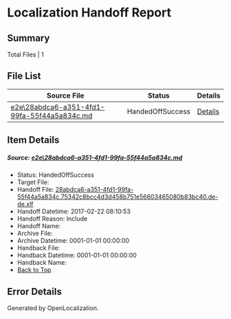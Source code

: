 # <a name='report-top'></a> Localization Handoff Report

## Summary
 Total Files | 1

## File List
 Source File | Status | Details 
 ----------- | ------ | ------- 
 [e2e\28abdca6-a351-4fd1-99fa-55f44a5a834c.md](https://github.com/OpenLocalizationTestOrg/ol-test4/blob/191a3ad565ca721925a6d072f47b5ec52dc8ef70/e2e/28abdca6-a351-4fd1-99fa-55f44a5a834c.md) | HandedOffSuccess | [Details](#ca9ec167d1d0a2783fc2fe87789bd7a48de0b4891)

## Item Details
##### <a name='ca9ec167d1d0a2783fc2fe87789bd7a48de0b4891'></a> Source: [e2e\28abdca6-a351-4fd1-99fa-55f44a5a834c.md](https://github.com/OpenLocalizationTestOrg/ol-test4/blob/191a3ad565ca721925a6d072f47b5ec52dc8ef70/e2e/28abdca6-a351-4fd1-99fa-55f44a5a834c.md)
* Status: HandedOffSuccess
* Target File: 
* Handoff File: [28abdca6-a351-4fd1-99fa-55f44a5a834c.75342c8bcc4d3d458b751e56603465080b83bc40.de-de.xlf](https://github.com/OpenLocalizationTestOrg/ol-test4-handoff/blob/d032aff4e70ae553942e432ddbd7da4755152127/ol-handoff/OpenLocalizationTestOrg/ol-test4-dede/xinjiang/ht/28abdca6-a351-4fd1-99fa-55f44a5a834c.75342c8bcc4d3d458b751e56603465080b83bc40.de-de.xlf)
* Handoff Datetime: 2017-02-22 08:10:53
* Handoff Reason: Include
* Handoff Name: 
* Archive File: 
* Archive Datetime: 0001-01-01 00:00:00
* Handback File: 
* Handback Datetime: 0001-01-01 00:00:00
* Handback Name: 
* [Back to Top](#report-top)


## Error Details

Generated by OpenLocalization.
